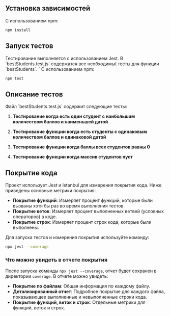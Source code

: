 ## Установка зависимостей

С использованием npm:

```bash
npm install
```

## Запуск тестов

Тестирование выполняется с использованием Jest. В \`bestStudents.test.js\` содержатся все необходимыt тесты для функции \`bestStudents\`.
`
С использованием npm:

```bash
npm test
```

## Описание тестов

Файл \`bestStudents.test.js\` содержит следующие тесты:

1. **Тестирование когда есть один студент с наибольшим количеством баллов и наименьшей датой**

2. **Тестирование функции когда есть студенты с одинаковым количеством баллов и одинаковой датой**

3. **Тестирование функции когда баллы всех студентов равны 0**
4. **Тестирование функции когда массив студентов пуст**

## Покрытие кода

Проект использует Jest и Istanbul для измерения покрытия кода. Ниже приведены основные метрики покрытия:

- **Покрытие функций**: Измеряет процент функций, которые были вызваны хотя бы раз во время выполнения тестов.
- **Покрытие веток**: Измеряет процент выполненных ветвей (условных операторов) в коде.
- **Покрытие строк**: Измеряет процент строк кода, которые были выполнены.

Для запуска тестов и измерения покрытия используйте команду:

```bash
npx jest --coverage
```

### Что можно увидеть в отчете покрытия

После запуска команды `npx jest --coverage`, отчет будет сохранен в директории `coverage`. В отчете можно увидеть:

- **Покрытие по файлам**: Общая информация по каждому файлу.
- **Детализированный отчет**: Подробное покрытие для каждого файла, показывающее выполненные и невыполненные строки кода.
- **Покрытие функций, веток и строк**: Отдельные метрики для функций, веток и строк.
